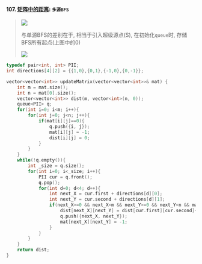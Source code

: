 #### 107. [矩阵中的距离](https://leetcode.cn/problems/2bCMpM/): `多源BFS`

> <img src="https://pic.leetcode-cn.com/be6bdff2b8d983d2135e5d2675b4dae750fef16104c904e462d9b1d64ef6d8ed-%E5%A4%9A%E6%BA%90BFS.gif">
> 
> 与单源BFS的差别在于, 相当于引入超级源点(S), 在初始化`queue`时, 存储BFS所有起点(上图中的0)
> 
> <img src="https://assets.leetcode-cn.com/solution-static/542/fig1.PNG">

```CPP
typedef pair<int, int> PII;
int directions[4][2] = {{1,0},{0,1},{-1,0},{0,-1}};

vector<vector<int>> updateMatrix(vector<vector<int>>& mat) {
    int m = mat.size();
    int n = mat[0].size();
    vector<vector<int>> dist(m, vector<int>(n, 0));
    queue<PII> q;
    for(int i=0; i<m; i++){
        for(int j=0; j<n; j++){
            if(mat[i][j]==0){
                q.push({i, j});
                mat[i][j] = -1;
                dist[i][j] = 0;
            }
        }
    }
    while(!q.empty()){
        int _size = q.size();
        for(int i=0; i<_size; i++){
            PII cur = q.front();
            q.pop();
            for(int d=0; d<4; d++){
                int next_X = cur.first + directions[d][0];
                int next_Y = cur.second + directions[d][1];
                if(next_X>=0 && next_X<m && next_Y>=0 && next_Y<n && mat[next_X][next_Y]==1){
                    dist[next_X][next_Y] = dist[cur.first][cur.second]+1;
                    q.push({next_X, next_Y});
                    mat[next_X][next_Y] = -1;
                }
            }
        }
    }
    return dist;
}
```